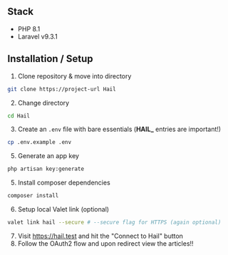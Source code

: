 ## Stack
- PHP 8.1
- Laravel v9.3.1

## Installation / Setup

1. Clone repository & move into directory
```bash
git clone https://project-url Hail
```
2. Change directory
```bash
cd Hail
```
3. Create an `.env` file with bare essentials (**HAIL_** entries are important!)
```bash
cp .env.example .env 
```
5. Generate an app key 
```bash
php artisan key:generate
```
5. Install composer dependencies
```bash
composer install
```
6. Setup local Valet link (optional)
```bash
valet link hail --secure # --secure flag for HTTPS (again optional)
```

7. Visit https://hail.test and hit the "Connect to Hail" button
8. Follow the OAuth2 flow and upon redirect view the articles!!